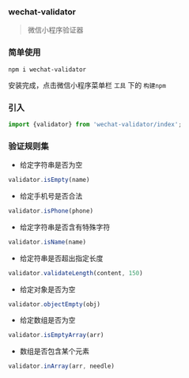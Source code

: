 ### wechat-validator

> 微信小程序验证器

### 简单使用

```shell
npm i wechat-validator
```

安装完成，点击微信小程序菜单栏 `工具` 下的 `构建npm`

### 引入

```javascript
import {validator} from 'wechat-validator/index';
```

### 验证规则集

- 给定字符串是否为空

```javascript
validator.isEmpty(name)
```

- 给定手机号是否合法

```javascript
validator.isPhone(phone)
```

- 给定字符串是否含有特殊字符

```javascript
validator.isName(name)
```

- 给定符串是否超出指定长度

```javascript
validator.validateLength(content, 150)
```

- 给定对象是否为空

```javascript
validator.objectEmpty(obj)
```

- 给定数组是否为空

```javascript
validator.isEmptyArray(arr)
```

- 数组是否包含某个元素

```javascript
validator.inArray(arr, needle)
```
